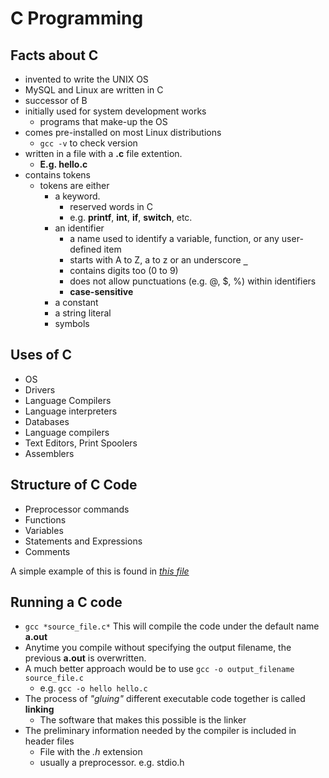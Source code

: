 # C Programming

## Facts about C

- invented to write the UNIX OS
- MySQL and Linux are written in C
- successor of B
- initially used for system development works
  - programs that make-up the OS
- comes pre-installed on most Linux distributions
  - `gcc -v` to check version
- written in a file with a **.c** file extention.
  - **E.g. hello.c**
- contains tokens
  - tokens are either
    - a keyword.
      - reserved words in C
      - e.g. **printf**, **int**, **if**, **switch**, etc.
    - an identifier
      - a name used to identify a variable, function, or any user-defined item
      - starts with A to Z, a to z or an underscore **`_`**
      - contains digits too (0 to 9)
      - does not allow punctuations (e.g. @, $, %) within identifiers
      - **case-sensitive**
    - a constant
    - a string literal
    - symbols

## Uses of C

- OS
- Drivers
- Language Compilers
- Language interpreters
- Databases
- Language compilers
- Text Editors, Print Spoolers
- Assemblers

## Structure of C Code

- Preprocessor commands
- Functions
- Variables
- Statements and Expressions
- Comments

A simple example of this is found in [_this file_](hello.c)

## Running a C code

- `gcc *source_file.c*` This will compile the code under the default name **a.out**
- Anytime you compile without specifying the output filename, the previous **a.out** is overwritten.
- A much better approach would be to use `gcc -o output_filename source_file.c`
  - e.g. `gcc -o hello hello.c`
- The process of _"gluing"_ different executable code together is called **linking**
  - The software that makes this possible is the linker
- The preliminary information needed by the compiler is included in header files
  - File with the _.h_ extension
  - usually a preprocessor. e.g. stdio.h
